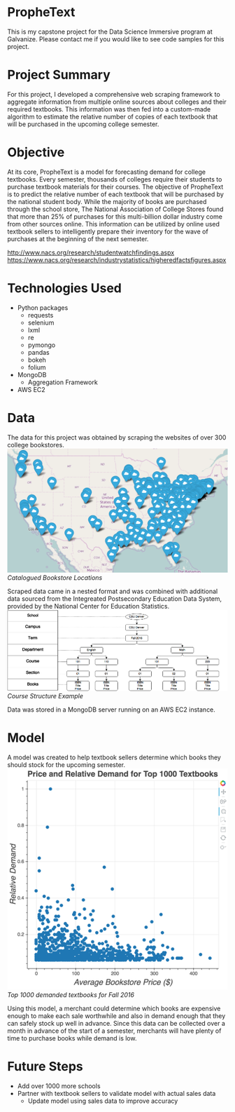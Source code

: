 # PropheText
This is my capstone project for the Data Science Immersive program at Galvanize.  Please contact me if you would like to see code samples for this project.

# Project Summary
For this project, I developed a comprehensive web scraping framework to aggregate information from multiple online sources about colleges and their required textbooks. This information was then fed into a custom-made algorithm to estimate the relative number of copies of each textbook that will be purchased in the upcoming college semester.

# Objective
At its core, PropheText is a model for forecasting demand for college textbooks.  Every semester, thousands of colleges require their students to purchase textbook materials for their courses.  The objective of PropheText is to predict the relative number of each textbook that will be purchased by the national student body.  While the majority of books are purchased through the school store, The National Association of College Stores found that more than 25% of purchases for this multi-billion dollar industry come from other sources online.  This information can be utilized by online used textbook sellers to intelligently prepare their inventory for the wave of purchases at the beginning of the next semester.

http://www.nacs.org/research/studentwatchfindings.aspx
https://www.nacs.org/research/industrystatistics/higheredfactsfigures.aspx

# Technologies Used
- Python packages
  - requests
  - selenium
  - lxml
  - re
  - pymongo
  - pandas
  - bokeh
  - folium
- MongoDB
  - Aggregation Framework
- AWS EC2

# Data
The data for this project was obtained by scraping the websites of over 300 college bookstores.  
![Locations of bookstores currently catalogued](/images/catalogued_stores.png?raw=true "Catalogued Bookstore Locations")
*Catalogued Bookstore Locations*

Scraped data came in a nested format and was combined with additional data sourced from the Integreated Postsecondary Education Data System, provided by the National Center for Education Statistics.  
![Course structure example](/images/course_structure.png?raw=true "Course Structure Example")
*Course Structure Example*

Data was stored in a MongoDB server running on an AWS EC2 instance.

# Model
A model was created to help textbook sellers determine which books they should stock for the upcoming semester.
![Top 1000 demanded textbooks for Fall 2016](/images/demand_scatterplot.png)
*Top 1000 demanded textbooks for Fall 2016*

Using this model, a merchant could determine which books are expensive enough to make each sale worthwhile and also in demand enough that they can safely stock up well in advance. Since this data can be collected over a month in advance of the start of a semester, merchants will have plenty of time to purchase books while demand is low.

# Future Steps
- Add over 1000 more schools
- Partner with textbook sellers to validate model with actual sales data
  - Update model using sales data to improve accuracy









